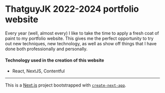 # ThatguyJK 2022-2024 portfolio website

Every year (well, almost every) I like to take the time to apply a fresh coat of paint to my portfolio website. This gives me the perfect opportunity to try out new techniques, new technology, as well as show off things that I have done both professionally and personally.  

#### Technology used in the creation of this website

- React, NextJS, Contentful

-------------------------------------------------------------------------------------------------------------------------------------------------------------------------

This is a [Next.js](https://nextjs.org/) project bootstrapped with [`create-next-app`](https://github.com/vercel/next.js/tree/canary/packages/create-next-app).


